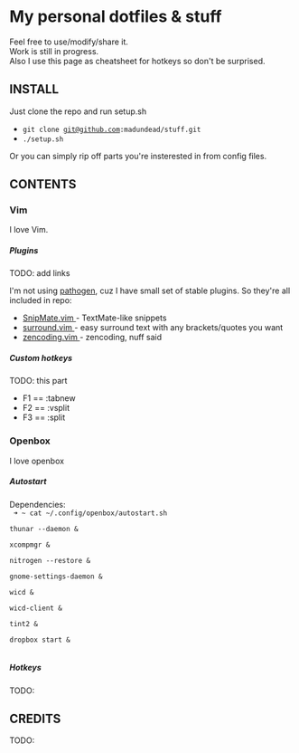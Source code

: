 My personal dotfiles & stuff
============================

Feel free to use/modify/share it.  
Work is still in progress.  
Also I use this page as cheatsheet for hotkeys so don't be surprised.  

INSTALL
-------
Just clone the repo and run setup.sh  
* <code>git clone git@github.com:madundead/stuff.git</code>  
* <code>./setup.sh</code>  
  
Or you can simply rip off parts you're insterested in from config files.  

CONTENTS
--------

### Vim

I love Vim.

##### Plugins

TODO: add links  
  
I'm not using [pathogen](/todo), cuz I have small set of stable plugins. So they're all included in repo:  
* [ SnipMate.vim ]() - TextMate-like snippets  
* [ surround.vim ]() - easy surround text with any brackets/quotes you want  
* [ zencoding.vim ]() - zencoding, nuff said  

##### Custom hotkeys

TODO: this part  

* F1 == :tabnew  
* F2 == :vsplit  
* F3 == :split  

### Openbox

I love openbox

##### Autostart 

Dependencies:  
<code>
➜  ~  cat ~/.config/openbox/autostart.sh  
  thunar --daemon &  
  xcompmgr &  
  nitrogen --restore &  
  gnome-settings-daemon &  
  wicd &  
  wicd-client &  
  tint2 &  
  dropbox start &  
</code>

##### Hotkeys

TODO:

CREDITS
-------
TODO:
